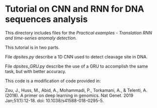 Tutorial on CNN and RNN for DNA sequences analysis
==================================================

This directory includes files for the *Practical examples - Translation RNN and time-series anomaly detection.*

This tutorial is in two parts.

File *dpsites.py* describe a 1D CNN used to detect cleavage site in DNA.

File *dpsites_GRU.py* describe the use of a GRU to accomplish the same task, but with better accuracy.

This code is a modification of code provided in:

Zou, J., Huss, M., Abid, A., Mohammadi, P., Torkamani, A., & Telenti, A. (2018). A primer on deep learning in genomics. Nat Genet. 2019 Jan;51(1):12-18. doi: 10.1038/s41588-018-0295-5.

